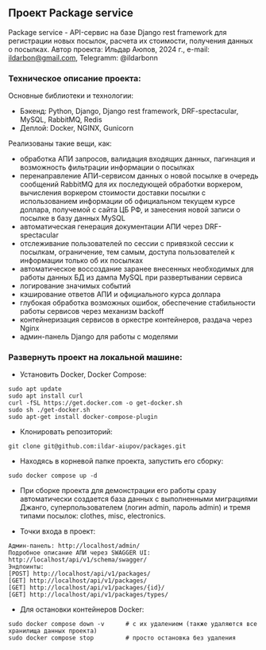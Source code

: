 ## Проект Package service

Package service - API-сервис на базе Django rest framework для регистрации новых посылок, расчета их стоимости, получения данных о посылках.
Автор проекта: Ильдар Аюпов, 2024 г., e-mail: ildarbon@gmail.com, Telegramm: @ildarbonn

### Техническое описание проекта:

Основные библиотеки и технологии:
- Бэкенд: Python, Django, Django rest framework, DRF-spectacular, MySQL, RabbitMQ, Redis
- Деплой: Docker, NGINX, Gunicorn

Реализованы такие вещи, как:
- обработка АПИ запросов, валидация входящих данных, пагинация и возможность фильтрации информации о посылках
- перенаправление АПИ-сервисом данных о новой посылке в очередь сообщений RabbitMQ для их последующей обработки воркером, вычисления воркером стоимости доставки посылки с использованием информации об официальном текущем курсе доллара, получемой с сайта ЦБ РФ, и занесения новой записи о посылке в базу данных MySQL
- автоматическая генерация документации АПИ через DRF-spectacular
- отслеживание пользователей по сессии с привязкой сессии к посылкам, ограничение, тем самым, доступа пользователей к информации только об их посылках
- автоматическое воссоздание заранее внесенных необходимых для работы данных БД из дампа MySQL при развертывании сервиса
- логирование значимых событий
- кэширование ответов АПИ и официального курса доллара
- глубокая обработка возможных ошибок, обеспечение стабильности работы сервисов через механизм backoff
- контейнеризация сервисов в оркестре контейнеров, раздача через Nginx
- админ-панель Django для работы с моделями

### Развернуть проект на локальной машине:

- Установить Docker, Docker Compose:
```
sudo apt update
sudo apt install curl
curl -fSL https://get.docker.com -o get-docker.sh
sudo sh ./get-docker.sh
sudo apt-get install docker-compose-plugin
```

- Клонировать репозиторий:
```
git clone git@github.com:ildar-aiupov/packages.git
```

- Находясь в корневой папке проекта, запустить его сборку:
```
sudo docker compose up -d
```

- При сборке проекта для демонстрации его работы сразу автоматически создается база данных с выполненными миграциями Джанго, суперпользователем (логин admin, пароль admin) и тремя типами посылок: clothes, misc, electronics.

- Точки входа в проект:
```
Админ-панель: http://localhost/admin/
Подробное описание АПИ через SWAGGER UI: http://localhost/api/v1/schema/swagger/
Эндпоинты: 
[POST] http://localhost/api/v1/packages/
[GET] http://localhost/api/v1/packages/
[GET] http://localhost/api/v1/packages/{id}/
[GET] http://localhost/api/v1/packages/types/

```

- Для остановки контейнеров Docker:
```
sudo docker compose down -v      # с их удалением (также удаляются все хранилища данных проекта)
sudo docker compose stop         # просто остановка без удаления
```
